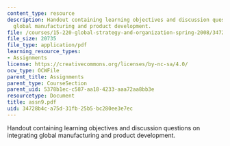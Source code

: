 ```yaml
---
content_type: resource
description: Handout containing learning objectives and discussion questions on integrating
  global manufacturing and product development.
file: /courses/15-220-global-strategy-and-organization-spring-2008/34728b4ca75d31fb25b5bc280ee3e7ec_assn9.pdf
file_size: 20735
file_type: application/pdf
learning_resource_types:
- Assignments
license: https://creativecommons.org/licenses/by-nc-sa/4.0/
ocw_type: OCWFile
parent_title: Assignments
parent_type: CourseSection
parent_uid: 5378b1ec-c587-aa18-4233-aaa72aa8bb3e
resourcetype: Document
title: assn9.pdf
uid: 34728b4c-a75d-31fb-25b5-bc280ee3e7ec
---
```

Handout containing learning objectives and discussion questions on integrating global manufacturing and product development.
